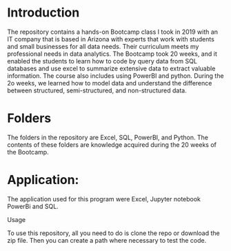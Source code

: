 # Introduction 

The repository contains a hands-on Bootcamp class I took in 2019 with an IT company that is based in Arizona with experts that work with students and small businesses for all data needs. Their curriculum meets my professional needs in data analytics. The Bootcamp took 20 weeks, and it enabled the students to learn how to code by query data from SQL databases and use excel to summarize extensive data to extract valuable information. The course also includes using PowerBI and python. During the 2o weeks, we learned how to model data and understand the difference between structured, semi-structured, and non-structured data.  

 

# Folders  

The folders in the repository are Excel, SQL, PowerBI, and Python. The contents of these folders are knowledge acquired during the 20 weeks of the Bootcamp.  

# Application:  

The application used for this program were Excel, Jupyter notebook PowerBi and SQL.  

Usage  

To use this repository, all you need to do is clone the repo or download the zip file. Then you can create a path where necessary to test the code.  
